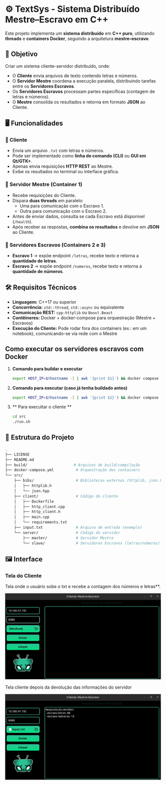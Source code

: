 # ⚙️ TextSys - Sistema Distribuído Mestre–Escravo em C++

Este projeto implementa um **sistema distribuído** em **C++ puro**, utilizando **threads** e **containers Docker**, seguindo a arquitetura **mestre–escravo**.  


## 🎯 Objetivo

Criar um sistema cliente-servidor distribuído, onde:  
- O **Cliente** envia arquivos de texto contendo letras e números.  
- O **Servidor Mestre** coordena a execução paralela, distribuindo tarefas entre os **Servidores Escravos**.  
- Os **Servidores Escravos** processam partes específicas (contagem de letras e números).  
- O **Mestre** consolida os resultados e retorna em formato **JSON** ao Cliente.  

## 🖥️ Funcionalidades

### 🔹 Cliente
- Envia um arquivo `.txt` com letras e números.  
- Pode ser implementado como **linha de comando (CLI)** ou **GUI em Qt/GTK+**.  
- Apenas envia requisições **HTTP REST** ao Mestre.  
- Exibe os resultados no terminal ou interface gráfica.  

### 🔹 Servidor Mestre (Container 1)
- Recebe requisições do Cliente.  
- Dispara **duas threads** em paralelo:
  - Uma para comunicação com o Escravo 1.  
  - Outra para comunicação com o Escravo 2.  
- Antes de enviar dados, consulta se cada Escravo está disponível (`/health`).  
- Após receber as respostas, **combina os resultados** e devolve em **JSON** ao Cliente.  

### 🔹 Servidores Escravos (Containers 2 e 3)
- **Escravo 1** → expõe endpoint `/letras`, recebe texto e retorna a **quantidade de letras**.  
- **Escravo 2** → expõe endpoint `/numeros`, recebe texto e retorna a **quantidade de números**.  


## 🛠️ Requisitos Técnicos

- **Linguagem:** C++17 ou superior  
- **Concorrência:** `std::thread`, `std::async` ou equivalente  
- **Comunicação REST:** `cpp-httplib` ou `Boost.Beast`  
- **Contêineres:** Docker + docker-compose para orquestração (Mestre + Escravos)  
- **Execução do Cliente:** Pode rodar fora dos containers (ex.: em um notebook), comunicando-se via rede com o Mestre  

## Como executar os servidores escravos com Docker

1. **Comando para buildar e executar**
     ```bash
     export HOST_IP=$(hostname -I | awk '{print $1}') && docker compose up --build
      ```
2. **Comando para executar (caso já tenha buildado antes)**
   ```bash
   export HOST_IP=$(hostname -I | awk '{print $1}') && docker compose up
   ```
3. ** Para execultar o cliente **
   ```bash
   cd src 
   ./run.sh
   ```
## 📂 Estrutura do Projeto
```bash
.
├── LICENSE
├── README.md
├── build/                     # Arquivos de build/compilação
├── docker-compose.yml          # Orquestração dos containers
└── src/
    ├── bibs/                   # Bibliotecas externas (httplib, json.hpp)
    │   ├── httplib.h
    │   └── json.hpp
    ├── client/                 # Código do cliente
    │   ├── Dockerfile
    │   ├── http_client.cpp
    │   ├── http_client.h
    │   ├── main.cpp
    │   └── requirements.txt
    ├── input.txt               # Arquivo de entrada (exemplo)
    └── server/                 # Código do servidor
        ├── master/             # Servidor Mestre
        └── slave/              # Servidores Escravos (letras/números)
   ```
## 🖼️ Interface

###  Tela do Cliente
Tela onde o usuário sobe o txt e recebe a contagem dos números e letras**.  

![Tela Cliente](src/Cliente.jpg)

Tela cliente depois da devolução das informações do servidor 

![Tela Cliente2](src/cliente2.jpg)



